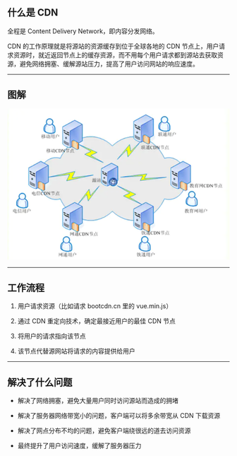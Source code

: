 ## 什么是 CDN

全程是 Content Delivery Network，即内容分发网络。

CDN 的工作原理就是将源站的资源缓存到位于全球各地的 CDN 节点上，用户请求资源时，就近返回节点上的缓存资源，而不用每个用户请求都到源站去获取资源，避免网络拥塞、缓解源站压力，提高了用户访问网站的响应速度。

---

## 图解

![CDN加速原理图](./Images/CDN加速原理图.jpg)

---

## 工作流程

1. 用户请求资源（比如请求 bootcdn.cn 里的 vue.min.js）

2. 通过 CDN 重定向技术，确定最接近用户的最佳 CDN 节点

3. 将用户的请求指向该节点

4. 该节点代替源网站将请求的内容提供给用户

---

## 解决了什么问题

* 解决了网络拥塞，避免大量用户同时访问源站而造成的拥堵

* 解决了服务器网络带宽小的问题，客户端可以将多余带宽从 CDN 下载资源

* 解决了网点分布不均的问题，避免客户端绕很远的道去访问资源

* 最终提升了用户访问速度，缓解了服务器压力